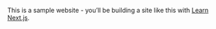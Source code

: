 This is a sample website - you’ll be building a site like this with [Learn Next.js](https://nextjs.org/learn).
